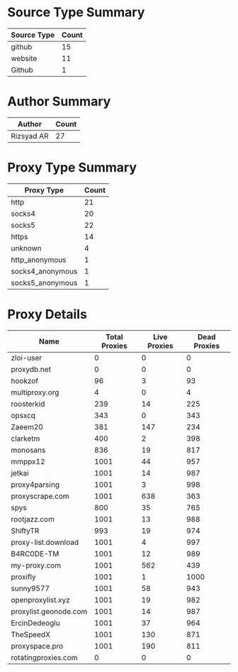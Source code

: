 # Source Type Summary

| Source Type | Count |
|-------------|-------|
| github | 15 |
| website | 11 |
| Github | 1 |


# Author Summary

| Author | Count |
|--------|-------|
| Rizsyad AR | 27 |


# Proxy Type Summary

| Proxy Type | Count |
|------------|-------|
| http | 21 |
| socks4 | 20 |
| socks5 | 22 |
| https | 14 |
| unknown | 4 |
| http_anonymous | 1 |
| socks4_anonymous | 1 |
| socks5_anonymous | 1 |


# Proxy Details

| Name | Total Proxies | Live Proxies | Dead Proxies |
|------|---------------|--------------|---------------|
| zloi-user | 0 | 0 | 0 |
| proxydb.net | 0 | 0 | 0 |
| hookzof | 96 | 3 | 93 |
| multiproxy.org | 4 | 0 | 4 |
| roosterkid | 239 | 14 | 225 |
| opsxcq | 343 | 0 | 343 |
| Zaeem20 | 381 | 147 | 234 |
| clarketm | 400 | 2 | 398 |
| monosans | 836 | 19 | 817 |
| mmppx12 | 1001 | 44 | 957 |
| jetkai | 1001 | 14 | 987 |
| proxy4parsing | 1001 | 3 | 998 |
| proxyscrape.com | 1001 | 638 | 363 |
| spys | 800 | 35 | 765 |
| rootjazz.com | 1001 | 13 | 988 |
| ShiftyTR | 993 | 19 | 974 |
| proxy-list.download | 1001 | 4 | 997 |
| B4RC0DE-TM | 1001 | 12 | 989 |
| my-proxy.com | 1001 | 562 | 439 |
| proxifly | 1001 | 1 | 1000 |
| sunny9577 | 1001 | 58 | 943 |
| openproxylist.xyz | 1001 | 19 | 982 |
| proxylist.geonode.com | 1001 | 14 | 987 |
| ErcinDedeoglu | 1001 | 37 | 964 |
| TheSpeedX | 1001 | 130 | 871 |
| proxyspace.pro | 1001 | 190 | 811 |
| rotatingproxies.com | 0 | 0 | 0 |

